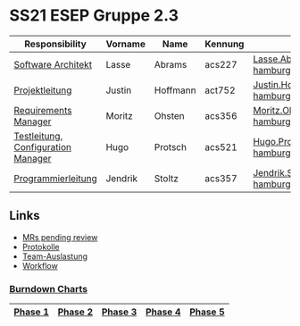 # SS21 ESEP Gruppe 2.3

| Responsibility| Vorname | Name     | Kennung | Email |
|---|---------|----------|---|---------|
| [Software Architekt](https://git.haw-hamburg.de/groups/ss21-esep-gruppe-2.3/-/epics?label_name%5B%5D=responsibility%3A%3AArchitekturleitung) | Lasse   | Abrams   | acs227  | Lasse.Abrams@haw-hamburg.de |
| [Projektleitung](https://git.haw-hamburg.de/groups/ss21-esep-gruppe-2.3/-/epics?label_name%5B%5D=responsibility%3A%3AProjektleitung) | Justin  | Hoffmann | act752  | Justin.Hoffmann@haw-hamburg.de |
| [Requirements Manager](https://git.haw-hamburg.de/groups/ss21-esep-gruppe-2.3/-/epics?label_name%5B%5D=responsibility%3A%3ARequirements+Manager) | Moritz  | Ohsten   | acs356  | Moritz.Ohsten@haw-hamburg.de |
| [Testleitung](https://git.haw-hamburg.de/groups/ss21-esep-gruppe-2.3/-/epics?label_name%5B%5D=responsibility%3A%3ATestleitung), [Configuration Manager](https://git.haw-hamburg.de/groups/ss21-esep-gruppe-2.3/-/epics?label_name%5B%5D=responsibility%3A%3AConfiguration+Manager) | Hugo    | Protsch  | acs521  | Hugo.Protsch@haw-hamburg.de |
| [Programmierleitung](https://git.haw-hamburg.de/groups/ss21-esep-gruppe-2.3/-/epics?label_name%5B%5D=responsibility%3A%3AProgrammierleitung) | Jendrik | Stoltz   | acs357  | Jendrik.Stoltz@haw-hamburg.de |

## Links

- [MRs pending review](https://git.haw-hamburg.de/ss21-esep-gruppe-2.3/esep/-/merge_requests?scope=all&utf8=%E2%9C%93&state=opened&label_name[]=workflow%3A%3Apending%20review)
- [Protokolle](https://git.haw-hamburg.de/ss21-esep-gruppe-2.3/esep/-/boards/2082?&label_name[]=Protokoll)
- [Team-Auslastung](https://git.haw-hamburg.de/ss21-esep-gruppe-2.3/esep/-/boards/2083)
- [Workflow](https://git.haw-hamburg.de/ss21-esep-gruppe-2.3/esep/-/boards/2013)

### [Burndown Charts](https://git.haw-hamburg.de/groups/ss21-esep-gruppe-2.3/-/milestones)
| [Phase 1](https://git.haw-hamburg.de/groups/ss21-esep-gruppe-2.3/-/milestones/1) | [Phase 2](https://git.haw-hamburg.de/groups/ss21-esep-gruppe-2.3/-/milestones/2) |[Phase 3](https://git.haw-hamburg.de/groups/ss21-esep-gruppe-2.3/-/milestones/3) |[Phase 4](https://git.haw-hamburg.de/groups/ss21-esep-gruppe-2.3/-/milestones/4) |[Phase 5](https://git.haw-hamburg.de/groups/ss21-esep-gruppe-2.3/-/milestones/5) |
|---|---|---|---|---|
